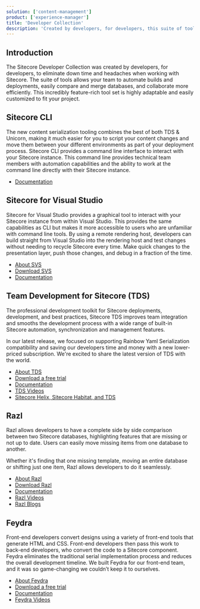 ```yaml
---
solution: ['content-management']
product: ['experience-manager']
title: 'Developer Collection'
description: 'Created by developers, for developers, this suite of tools allows your team to automate builds and deployments, easily compare and merge databases, and collaborate more efficiently.'
---
```


## Introduction
The Sitecore Developer Collection was created by developers, for developers, to eliminate down time and headaches when working with Sitecore. The suite of tools allows your team to automate builds and deployments, easily compare and merge databases, and collaborate more efficiently. This incredibly feature-rich tool set is highly adaptable and easily customized to fit your project.

## Sitecore CLI
The new content serialization tooling combines the best of both TDS & Unicorn, making it much easier for you to script your content changes and move them between your different environments as part of your deployment process. Sitecore CLI provides a command line interface to interact with your Sitecore instance. This command line provides technical team members with automation capabilities and the ability to work at the command line directly with their Sitecore instance.

* [Documentation](https://doc.sitecore.com/en/developers/101/developer-tools/sitecore-command-line-interface.html)

## Sitecore for Visual Studio
Sitecore for Visual Studio provides a graphical tool to interact with your Sitecore instance from within Visual Studio. This provides the same capabilities as CLI but makes it more accessible to users who are unfamiliar with command line tools. By using a remote rendering host, developers can build straight from Visual Studio into the rendering host and test changes without needing to recycle Sitecore every time. Make quick changes to the presentation layer, push those changes, and debug in a fraction of the time.

* [About SVS](https://www.teamdevelopmentforsitecore.com/Sitecore-for-Visual-Studio)
* [Download SVS](https://www.teamdevelopmentforsitecore.com/Download/SVS)
* [Documentation](https://doc.sitecore.com/en/developers/101/developer-tools/sitecore-for-visual-studio.html)

## Team Development for Sitecore (TDS)
The professional development toolkit for Sitecore deployments, development, and best practices, Sitecore TDS improves team integration and smooths the development process with a wide range of built-in Sitecore automation, synchronization and management features.

In our latest release, we focused on supporting Rainbow Yaml Serialization compatibility and saving our developers time and money with a new lower-priced subscription. We're excited to share the latest version of TDS with the world. 

* [About TDS](https://www.teamdevelopmentforsitecore.com/TDS-Classic)
* [Download a free trial](https://www.teamdevelopmentforsitecore.com/TDS-Classic/Free-Trial)
* [Documentation](http://hedgehogdevelopment.github.io/tds/)
* [TDS Videos](https://www.youtube.com/playlist?list=PLb9QmtmxCbhl1uzG_XJ37Sc9fhsJNLfaM)
* [Sitecore Helix, Sitecore Habitat, and TDS](https://www.teamdevelopmentforsitecore.com/Sitecore-Helix-Sitecore-Habitat-TDS)

## Razl
Razl allows developers to have a complete side by side comparison between two Sitecore databases, highlighting features that are missing or not up to date. Users can easily move missing items from one database to another.

Whether it's finding that one missing template, moving an entire database or shifting just one item, Razl allows developers to do it seamlessly.

* [About Razl](https://www.teamdevelopmentforsitecore.com/Razl)
* [Download Razl](https://www.teamdevelopmentforsitecore.com/Download/Razl)
* [Documentation](http://hedgehogdevelopment.github.io/razl/index.html)
* [Razl Videos](https://www.youtube.com/playlist?list=PLb9QmtmxCbhm5RnL42g1Trmr9-z_ZP40J)
* [Razl Blogs](https://www.teamdevelopmentforsitecore.com/Blog?tag=razl)

## Feydra
Front-end developers convert designs using a variety of front-end tools that generate HTML and CSS. Front-end developers then pass this work to back-end developers, who convert the code to a Sitecore component. 
Feydra eliminates the traditional serial implementation process and reduces the overall development timeline. We built Feydra for our front-end team, and it was so game-changing we couldn’t keep it to ourselves. 

* [About Feydra](https://www.teamdevelopmentforsitecore.com/Feydra)
* [Download a free trial](https://www.teamdevelopmentforsitecore.com/Feydra/Free-Trial)
* [Documentation](http://hedgehogdevelopment.github.io/feydra/index.html)
* [Feydra Videos](https://www.youtube.com/playlist?list=PLb9QmtmxCbhm17ZeHD72E44q-tFpxQfvs)